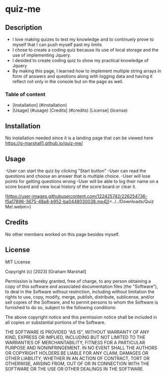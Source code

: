 # quiz-me

## Description

- I love making quizes to test my knowledge and to continuely prove to myself that I can push myself past my limits
- I chose to create a coding quiz because its use of local storage and the use of implementing Jquery. 
- I desided to create coding quiz to show my practical knowledge of Jquery
- By making this page, I learned how to implement multiple string arrays in form of answers and questions along with logging data and having it reflect not only in the console but on the page as well.


### Table of content 

- [Installation] (#installation)
- [Usage] (#usage)
[Credits] (#credits)
[License] (license)

## Installation

No installation needed since it is a landing page that can be viewed here https://g-marshall1.github.io/quiz-me/
## Usage
-User can start the quiz by clicking "Start button"
-User can read the questions and choose an answer that is multiple choice.
-User will lose points for getting questions wrong
-User will be able to log their name on a score board and view local history of the score board or clear it.


[https://user-images.githubusercontent.com/122425742/226254736-f5a17896-3675-48a8-b952-ba0448030038.mp4](<../../Downloads/Quiz Me!.webm>)








## Credits

No other members worked on this page besides myself.

## License

MIT License

Copyright (c) [2023] [Graham Marshall]

Permission is hereby granted, free of charge, to any person obtaining a copy
of this software and associated documentation files (the "Software"), to deal
in the Software without restriction, including without limitation the rights
to use, copy, modify, merge, publish, distribute, sublicense, and/or sell
copies of the Software, and to permit persons to whom the Software is
furnished to do so, subject to the following conditions:

The above copyright notice and this permission notice shall be included in all
copies or substantial portions of the Software.

THE SOFTWARE IS PROVIDED "AS IS", WITHOUT WARRANTY OF ANY KIND, EXPRESS OR
IMPLIED, INCLUDING BUT NOT LIMITED TO THE WARRANTIES OF MERCHANTABILITY,
FITNESS FOR A PARTICULAR PURPOSE AND NONINFRINGEMENT. IN NO EVENT SHALL THE
AUTHORS OR COPYRIGHT HOLDERS BE LIABLE FOR ANY CLAIM, DAMAGES OR OTHER
LIABILITY, WHETHER IN AN ACTION OF CONTRACT, TORT OR OTHERWISE, ARISING FROM,
OUT OF OR IN CONNECTION WITH THE SOFTWARE OR THE USE OR OTHER DEALINGS IN THE
SOFTWARE.